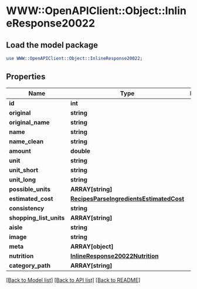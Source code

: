 # WWW::OpenAPIClient::Object::InlineResponse20022

## Load the model package
```perl
use WWW::OpenAPIClient::Object::InlineResponse20022;
```

## Properties
Name | Type | Description | Notes
------------ | ------------- | ------------- | -------------
**id** | **int** |  | 
**original** | **string** |  | 
**original_name** | **string** |  | 
**name** | **string** |  | 
**name_clean** | **string** |  | 
**amount** | **double** |  | 
**unit** | **string** |  | 
**unit_short** | **string** |  | 
**unit_long** | **string** |  | 
**possible_units** | **ARRAY[string]** |  | 
**estimated_cost** | [**RecipesParseIngredientsEstimatedCost**](RecipesParseIngredientsEstimatedCost.md) |  | 
**consistency** | **string** |  | 
**shopping_list_units** | **ARRAY[string]** |  | 
**aisle** | **string** |  | 
**image** | **string** |  | 
**meta** | **ARRAY[object]** |  | 
**nutrition** | [**InlineResponse20022Nutrition**](InlineResponse20022Nutrition.md) |  | 
**category_path** | **ARRAY[string]** |  | 

[[Back to Model list]](../README.md#documentation-for-models) [[Back to API list]](../README.md#documentation-for-api-endpoints) [[Back to README]](../README.md)



